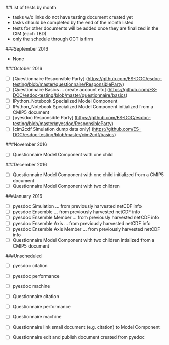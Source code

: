 ##List of tests by month
* tasks w/o links do not have testing document created yet
* tasks should be completed by the end of the month listed
* tests for other documents will be added once they are finalized in the CIM (each TBD)
* only the schedule through OCT is firm

###September 2016
 * None
  
###October 2016
  - [ ] [Questionnaire Responsible Party] (https://github.com/ES-DOC/esdoc-testing/blob/master/questionnaire/ResponsibleParty)
  - [ ] [Questionnaire Basics ... create account etc] (https://github.com/ES-DOC/esdoc-testing/blob/master/questionnaire/basics)
  - [ ] IPython_Notebook Specialized Model Component
  - [ ] IPython_Notebook Specialized Model Component initialized from a CMIP5 document
  - [ ] [pyesdoc Responsible Party] (https://github.com/ES-DOC/esdoc-testing/blob/master/pyesdoc/ResponsibleParty)
  - [ ] [cim2cdf Simulation dump data only] (https://github.com/ES-DOC/esdoc-testing/blob/master/cim2cdf/basics)

###November 2016
  - [ ] Questionnaire Model Component with one child
  
###December 2016
  - [ ] Questionnaire Model Component with one child initialized from a CMIP5 document
  - [ ] Questionnaire Model Component with two children 

###January 2016
  - [ ] pyesdoc Simulation ... from previously harvested netCDF info
  - [ ] pyesdoc Ensemble ... from previously harvested netCDF info
  - [ ] pyesdoc Ensemble Member ... from previously harvested netCDF info
  - [ ] pyesdoc Ensemble Axis ... from previously harvested netCDF info
  - [ ] pyesdoc Ensemble Axis Member ... from previously harvested netCDF info
  - [ ] Questionnaire Model Component with two children intialized from a CMIP5 document
  
###Unscheduled
  - [ ] pyesdoc citation
  - [ ] pyesdoc performance
  - [ ] pyesdoc machine
  - [ ] Questionnaire citation
  - [ ] Questionnaire performance
  - [ ] Questionnaire machine
  - [ ] Questionnaire link small document (e.g. citation) to Model Component
  - [ ] Questionnaire edit and publish document created from pyedoc

